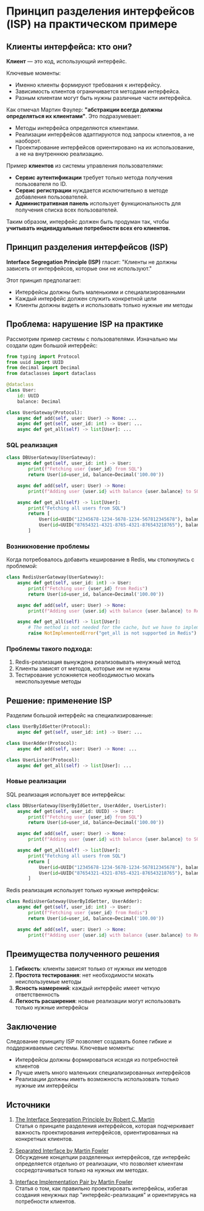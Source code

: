 # Принцип разделения интерфейсов (ISP) на практическом примере

## Клиенты интерфейса: кто они?

**Клиент** — это код, использующий интерфейс.

Ключевые моменты:
- Именно клиенты формируют требования к интерфейсу.
- Зависимость клиентов ограничивается методами интерфейса.
- Разным клиентам могут быть нужны различные части интерфейса.

Как отмечал Мартин Фаулер: **"абстракции всегда должны определяться их клиентами"**. Это подразумевает:
- Методы интерфейса определяются клиентами.
- Реализации интерфейсов адаптируются под запросы клиентов, а не наоборот.
- Проектирование интерфейсов ориентировано на их использование, а не на внутреннюю реализацию.

Пример **клиентов** из системы управления пользователями:
- **Сервис аутентификации** требует только метода получения пользователя по ID.
- **Сервис регистрации** нуждается исключительно в методе добавления пользователей.
- **Административная панель** использует функциональность для получения списка всех пользователей.

Таким образом, интерфейс должен быть продуман так, чтобы **учитывать индивидуальные потребности всех его клиентов.**

## Принцип разделения интерфейсов (ISP)

**Interface Segregation Principle (ISP)** гласит: "Клиенты не должны зависеть от интерфейсов, которые они не используют."

Этот принцип предполагает:
- Интерфейсы должны быть маленькими и специализированными
- Каждый интерфейс должен служить конкретной цели
- Клиенты должны видеть и использовать только нужные им методы

## Проблема: нарушение ISP на практике

Рассмотрим пример системы с пользователями. Изначально мы создали один большой интерфейс:

```python
from typing import Protocol
from uuid import UUID
from decimal import Decimal
from dataclasses import dataclass

@dataclass
class User:
    id: UUID
    balance: Decimal

class UserGateway(Protocol):
    async def add(self, user: User) -> None: ...
    async def get(self, user_id: int) -> User: ...
    async def get_all(self) -> list[User]: ...
```

### SQL реализация

```python
class DBUserGateway(UserGateway):
    async def get(self, user_id: int) -> User:
        print(f"Fetching user {user_id} from SQL")
        return User(id=user_id, balance=Decimal('100.00'))

    async def add(self, user: User) -> None:
        print(f"Adding user {user.id} with balance {user.balance} to SQL")

    async def get_all(self) -> list[User]:
        print("Fetching all users from SQL")
        return [
            User(id=UUID("12345678-1234-5678-1234-567812345678"), balance=Decimal('100.00')),
            User(id=UUID("87654321-4321-8765-4321-876543218765"), balance=Decimal('200.00')),
        ]
```

### Возникновение проблемы

Когда потребовалось добавить кеширование в Redis, мы столкнулись с проблемой:

```python
class RedisUserGateway(UserGateway):
    async def get(self, user_id: int) -> User:
        print(f"Fetching user {user_id} from Redis")
        return User(id=user_id, balance=Decimal('100.00'))

    async def add(self, user: User) -> None:
        print(f"Adding user {user.id} with balance {user.balance} to Redis")

    async def get_all(self) -> list[User]:
        # The method is not needed for the cache, but we have to implement it
        raise NotImplementedError("get_all is not supported in Redis")
```

### Проблемы такого подхода:

1. Redis-реализация вынуждена реализовывать ненужный метод
2. Клиенты зависят от методов, которые им не нужны
3. Тестирование усложняется необходимостью мокать неиспользуемые методы

## Решение: применение ISP

Разделим большой интерфейс на специализированные:

```python
class UserByIdGetter(Protocol):
    async def get(self, user_id: int) -> User: ...

class UserAdder(Protocol):
    async def add(self, user: User) -> None: ...

class UserLister(Protocol):
    async def get_all(self) -> list[User]: ...
```

### Новые реализации

SQL реализация использует все интерфейсы:

```python
class DBUserGateway(UserByIdGetter, UserAdder, UserLister):
    async def get(self, user_id: UUID) -> User:
        print(f"Fetching user {user_id} from SQL")
        return User(id=user_id, balance=Decimal('100.00'))

    async def add(self, user: User) -> None:
        print(f"Adding user {user.id} with balance {user.balance} to SQL")

    async def get_all(self) -> list[User]:
        print("Fetching all users from SQL")
        return [
            User(id=UUID("12345678-1234-5678-1234-567812345678"), balance=Decimal('100.00')),
            User(id=UUID("87654321-4321-8765-4321-876543218765"), balance=Decimal('200.00')),
        ]
```

Redis реализация использует только нужные интерфейсы:

```python
class RedisUserGateway(UserByIdGetter, UserAdder):
    async def get(self, user_id: int) -> User:
        print(f"Fetching user {user_id} from Redis")
        return User(id=user_id, balance=Decimal('100.00'))

    async def add(self, user: User) -> None:
        print(f"Adding user {user.id} with balance {user.balance} to Redis")
```

## Преимущества полученного решения

1. **Гибкость**: клиенты зависят только от нужных им методов
2. **Простота тестирования**: нет необходимости мокать неиспользуемые методы
3. **Ясность намерений**: каждый интерфейс имеет четкую ответственность
4. **Легкость расширения**: новые реализации могут использовать только нужные интерфейсы

## Заключение

Следование принципу ISP позволяет создавать более гибкие и поддерживаемые системы. Ключевые моменты:
- Интерфейсы должны формироваться исходя из потребностей клиентов
- Лучше иметь много маленьких специализированных интерфейсов
- Реализации должны иметь возможность использовать только нужные им интерфейсы

## Источники

1. [The Interface Segregation Principle by Robert C. Martin](https://www.webcitation.org/6AL2qqIGg?url=http://www.objectmentor.com/resources/articles/isp.pdf)  
   Статья о принципе разделения интерфейсов, которая подчеркивает важность проектирования интерфейсов, ориентированных на конкретных клиентов.

2. [Separated Interface by Martin Fowler](https://martinfowler.com/eaaCatalog/separatedInterface.html)  
   Обсуждение концепции разделенных интерфейсов, где интерфейс определяется отдельно от реализации, что позволяет клиентам сосредотачиваться только на нужных им методах.

3. [Interface Implementation Pair by Martin Fowler](https://martinfowler.com/bliki/InterfaceImplementationPair.html)  
   Статья о том, как правильно проектировать интерфейсы, избегая создания ненужных пар "интерфейс-реализация" и ориентируясь на потребности клиентов.
